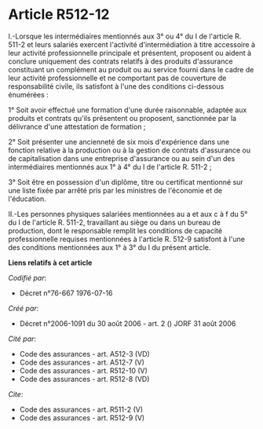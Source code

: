 # Article R512-12

I.-Lorsque les intermédiaires mentionnés aux 3° ou 4° du I de l'article R. 511-2 et leurs salariés exercent l'activité
d'intermédiation à titre accessoire à leur activité professionnelle principale et présentent, proposent ou aident à conclure
uniquement des contrats relatifs à des produits d'assurance constituant un complément au produit ou au service fourni dans le
cadre de leur activité professionnelle et ne comportant pas de couverture de responsabilité civile, ils satisfont à l'une des
conditions ci-dessous énumérées : 

1° Soit avoir effectué une formation d'une durée raisonnable, adaptée aux produits et contrats qu'ils présentent ou
proposent, sanctionnée par la délivrance d'une attestation de formation ; 

2° Soit présenter une ancienneté de six mois d'expérience dans une fonction relative à la production ou à la gestion de
contrats d'assurance ou de capitalisation dans une entreprise d'assurance ou au sein d'un des intermédiaires mentionnés aux
1° à 4° du I de l'article R. 511-2 ; 

3° Soit être en possession d'un diplôme, titre ou certificat mentionné sur une liste fixée par arrêté pris par les ministres
de l'économie et de l'éducation. 

II.-Les personnes physiques salariées mentionnées au a et aux c à f du 5° du I de l'article R. 511-2, travaillant au siège ou
dans un bureau de production, dont le responsable remplit les conditions de capacité professionnelle requises mentionnées à
l'article R. 512-9 satisfont à l'une des conditions mentionnées aux 1° à 3° du I du présent article.

**Liens relatifs à cet article**

_Codifié par_:

  - Décret n°76-667 1976-07-16

_Créé par_:

  - Décret n°2006-1091 du 30 août 2006 - art. 2 () JORF 31 août 2006

_Cité par_:

  - Code des assurances - art. A512-3 (VD)
  - Code des assurances - art. A512-7 (V)
  - Code des assurances - art. R512-10 (V)
  - Code des assurances - art. R512-8 (VD)

_Cite_:

  - Code des assurances - art. R511-2 (V)
  - Code des assurances - art. R512-9 (V)
